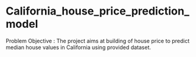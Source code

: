# California_house_price_prediction_model
Problem Objective : The project aims at building of house price to predict median house values in California using provided dataset.
